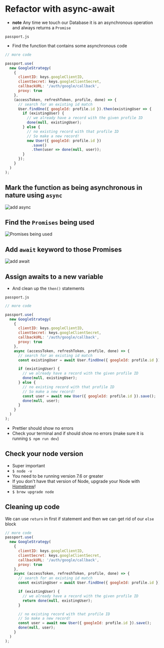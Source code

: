 # Refactor with async-await
* **note** Any time we touch our Database it is an asynchronous operation and always returns a `Promise`

`passport.js`

* Find the function that contains some asynchronous code

```js
// more code

passport.use(
  new GoogleStrategy(
    {
      clientID: keys.googleClientID,
      clientSecret: keys.googleClientSecret,
      callbackURL: '/auth/google/callback',
      proxy: true
    },
    (accessToken, refreshToken, profile, done) => {
      // search for an existing id match
      User.findOne({ googleId: profile.id }).then(existingUser => {
        if (existingUser) {
          // we already have a record with the given profile ID
          done(null, existingUser);
        } else {
          // no existing record with that profile ID
          // So make a new record!
          new User({ googleId: profile.id })
            .save()
            .then(user => done(null, user));
        }
      });
    }
  )
);
```

## Mark the function as being asynchronous in nature using `async`
![add async](https://i.imgur.com/8xp8ZM8.png)

## Find the `Promises` being used

![Promises being used](https://i.imgur.com/BY8TwdB.png)

## Add `await` keyword to those Promises
![add await](https://i.imgur.com/eZbbLqx.png)

## Assign awaits to a new variable
* And clean up the `then()` statements

`passport.js`

```js
// more code

passport.use(
  new GoogleStrategy(
    {
      clientID: keys.googleClientID,
      clientSecret: keys.googleClientSecret,
      callbackURL: '/auth/google/callback',
      proxy: true
    },
    async (accessToken, refreshToken, profile, done) => {
      // search for an existing id match
      const existingUser = await User.findOne({ googleId: profile.id });

      if (existingUser) {
        // we already have a record with the given profile ID
        done(null, existingUser);
      } else {
        // no existing record with that profile ID
        // So make a new record!
        const user = await new User({ googleId: profile.id }).save();
        done(null, user);
      }
    }
  )
);
```

* Prettier should show no errors
* Check your terminal and if should show no errors (make sure it is running `$ npm run dev`)

## Check your node version
* Super important
* `$ node -v`
* You need to be running version 7.6 or greater
* If you don't have that version of Node, upgrade your Node with [Homebrew](https://www.youtube.com/watch?v=lI_2DWnYo8o)!
* `$ brew upgrade node`

## Cleaning up code
We can use `return` in first if statement and then we can get rid of our `else` block

```js
// more code
passport.use(
  new GoogleStrategy(
    {
      clientID: keys.googleClientID,
      clientSecret: keys.googleClientSecret,
      callbackURL: '/auth/google/callback',
      proxy: true
    },
    async (accessToken, refreshToken, profile, done) => {
      // search for an existing id match
      const existingUser = await User.findOne({ googleId: profile.id });

      if (existingUser) {
        // we already have a record with the given profile ID
        return done(null, existingUser);
      }

      // no existing record with that profile ID
      // So make a new record!
      const user = await new User({ googleId: profile.id }).save();
      done(null, user);
    }
  )
);
```

